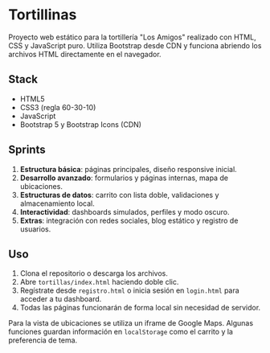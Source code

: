 # Tortillinas

Proyecto web estático para la tortillería "Los Amigos" realizado con HTML, CSS y JavaScript puro. Utiliza Bootstrap desde CDN y funciona abriendo los archivos HTML directamente en el navegador.

## Stack
- HTML5
- CSS3 (regla 60-30-10)
- JavaScript
- Bootstrap 5 y Bootstrap Icons (CDN)

## Sprints
1. **Estructura básica**: páginas principales, diseño responsive inicial.
2. **Desarrollo avanzado**: formularios y páginas internas, mapa de ubicaciones.
3. **Estructuras de datos**: carrito con lista doble, validaciones y almacenamiento local.
4. **Interactividad**: dashboards simulados, perfiles y modo oscuro.
5. **Extras**: integración con redes sociales, blog estático y registro de usuarios.

## Uso
1. Clona el repositorio o descarga los archivos.
2. Abre `tortillas/index.html` haciendo doble clic.
3. Regístrate desde `registro.html` o inicia sesión en `login.html` para acceder a tu dashboard.
4. Todas las páginas funcionarán de forma local sin necesidad de servidor.

Para la vista de ubicaciones se utiliza un iframe de Google Maps. Algunas funciones guardan información en `localStorage` como el carrito y la preferencia de tema.
